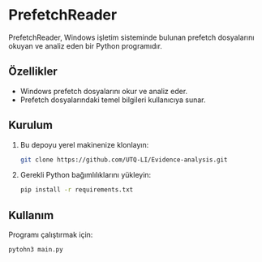 # PrefetchReader

PrefetchReader, Windows işletim sisteminde bulunan prefetch dosyalarını okuyan ve analiz eden bir Python programıdır.

## Özellikler

- Windows prefetch dosyalarını okur ve analiz eder.
- Prefetch dosyalarındaki temel bilgileri kullanıcıya sunar.

## Kurulum

1. Bu depoyu yerel makinenize klonlayın:

    ```sh
    git clone https://github.com/UTQ-LI/Evidence-analysis.git
    ```

2. Gerekli Python bağımlılıklarını yükleyin:

    ```sh
    pip install -r requirements.txt
    ```

## Kullanım

Programı çalıştırmak için:

```sh
pytohn3 main.py
